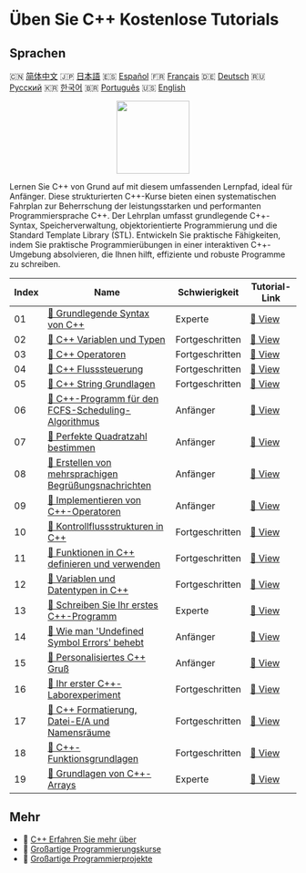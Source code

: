 # Üben Sie C++ Kostenlose Tutorials

## Sprachen

🇨🇳 [简体中文](README_zh.md) 🇯🇵 [日本語](README_ja.md) 🇪🇸 [Español](README_es.md) 🇫🇷 [Français](README_fr.md) 🇩🇪 [Deutsch](README_de.md) 🇷🇺 [Русский](README_ru.md) 🇰🇷 [한국어](README_ko.md) 🇧🇷 [Português](README_pt.md) 🇺🇸 [English](README.md) 

<div align="center">
<img width="128px" src="https://file.labex.io/path/kjx58efaCNu0.png">
</div>

Lernen Sie C++ von Grund auf mit diesem umfassenden Lernpfad, ideal für Anfänger. Diese strukturierten C++-Kurse bieten einen systematischen Fahrplan zur Beherrschung der leistungsstarken und performanten Programmiersprache C++. Der Lehrplan umfasst grundlegende C++-Syntax, Speicherverwaltung, objektorientierte Programmierung und die Standard Template Library (STL). Entwickeln Sie praktische Fähigkeiten, indem Sie praktische Programmierübungen in einer interaktiven C++-Umgebung absolvieren, die Ihnen hilft, effiziente und robuste Programme zu schreiben.

|   Index | Name                                                                                                                                   | Schwierigkeit   | Tutorial-Link                                                                              |
|---------|----------------------------------------------------------------------------------------------------------------------------------------|-----------------|--------------------------------------------------------------------------------------------|
|      01 | [📖 Grundlegende Syntax von C++](https://labex.io/de/tutorials/cpp-basic-syntax-of-c-178534)                                           | Experte         | [🔗 View](https://labex.io/de/tutorials/cpp-basic-syntax-of-c-178534)                      |
|      02 | [📖 C++ Variablen und Typen](https://labex.io/de/tutorials/cpp-c-variables-and-types-178540)                                           | Fortgeschritten | [🔗 View](https://labex.io/de/tutorials/cpp-c-variables-and-types-178540)                  |
|      03 | [📖 C++ Operatoren](https://labex.io/de/tutorials/cpp-c-operators-178538)                                                              | Fortgeschritten | [🔗 View](https://labex.io/de/tutorials/cpp-c-operators-178538)                            |
|      04 | [📖 C++ Flusssteuerung](https://labex.io/de/tutorials/cpp-c-flow-control-178536)                                                       | Fortgeschritten | [🔗 View](https://labex.io/de/tutorials/cpp-c-flow-control-178536)                         |
|      05 | [📖 C++ String Grundlagen](https://labex.io/de/tutorials/cpp-c-string-fundamentals-178539)                                             | Fortgeschritten | [🔗 View](https://labex.io/de/tutorials/cpp-c-string-fundamentals-178539)                  |
|      06 | [📖 C++-Programm für den FCFS-Scheduling-Algorithmus](https://labex.io/de/tutorials/cpp-c-program-for-fcfs-scheduling-algorithm-96161) | Anfänger        | [🔗 View](https://labex.io/de/tutorials/cpp-c-program-for-fcfs-scheduling-algorithm-96161) |
|      07 | [📖 Perfekte Quadratzahl bestimmen](https://labex.io/de/tutorials/cpp-determine-perfect-square-96130)                                  | Anfänger        | [🔗 View](https://labex.io/de/tutorials/cpp-determine-perfect-square-96130)                |
|      08 | [📖 Erstellen von mehrsprachigen Begrüßungsnachrichten](https://labex.io/de/tutorials/cpp-craft-multilingual-greeting-messages-446094) | Anfänger        | [🔗 View](https://labex.io/de/tutorials/cpp-craft-multilingual-greeting-messages-446094)   |
|      09 | [📖 Implementieren von C++-Operatoren](https://labex.io/de/tutorials/cpp-implement-c-operators-446084)                                 | Anfänger        | [🔗 View](https://labex.io/de/tutorials/cpp-implement-c-operators-446084)                  |
|      10 | [📖 Kontrollflussstrukturen in C++](https://labex.io/de/tutorials/cpp-control-flow-structures-in-c-446083)                             | Fortgeschritten | [🔗 View](https://labex.io/de/tutorials/cpp-control-flow-structures-in-c-446083)           |
|      11 | [📖 Funktionen in C++ definieren und verwenden](https://labex.io/de/tutorials/cpp-define-and-use-functions-in-c-446080)                | Fortgeschritten | [🔗 View](https://labex.io/de/tutorials/cpp-define-and-use-functions-in-c-446080)          |
|      12 | [📖 Variablen und Datentypen in C++](https://labex.io/de/tutorials/cpp-variables-and-data-types-in-c-446078)                           | Fortgeschritten | [🔗 View](https://labex.io/de/tutorials/cpp-variables-and-data-types-in-c-446078)          |
|      13 | [📖 Schreiben Sie Ihr erstes C++-Programm](https://labex.io/de/tutorials/cpp-write-your-first-c-program-446069)                        | Experte         | [🔗 View](https://labex.io/de/tutorials/cpp-write-your-first-c-program-446069)             |
|      14 | [📖 Wie man 'Undefined Symbol Errors' behebt](https://labex.io/de/tutorials/cpp-how-to-resolve-undefined-symbol-errors-419008)         | Anfänger        | [🔗 View](https://labex.io/de/tutorials/cpp-how-to-resolve-undefined-symbol-errors-419008) |
|      15 | [📖 Personalisiertes C++ Gruß](https://labex.io/de/tutorials/cpp-personalized-c-greeting-391809)                                       | Anfänger        | [🔗 View](https://labex.io/de/tutorials/cpp-personalized-c-greeting-391809)                |
|      16 | [📖 Ihr erster C++-Laborexperiment](https://labex.io/de/tutorials/cpp-your-first-c-lab-391803)                                         | Fortgeschritten | [🔗 View](https://labex.io/de/tutorials/cpp-your-first-c-lab-391803)                       |
|      17 | [📖 C++ Formatierung, Datei-E/A und Namensräume](https://labex.io/de/tutorials/cpp-c-formatting-file-io-and-namespace-178541)          | Fortgeschritten | [🔗 View](https://labex.io/de/tutorials/cpp-c-formatting-file-io-and-namespace-178541)     |
|      18 | [📖 C++-Funktionsgrundlagen](https://labex.io/de/tutorials/cpp-c-function-essentials-178537)                                           | Fortgeschritten | [🔗 View](https://labex.io/de/tutorials/cpp-c-function-essentials-178537)                  |
|      19 | [📖 Grundlagen von C++-Arrays](https://labex.io/de/tutorials/cpp-c-arrays-fundamentals-178535)                                         | Experte         | [🔗 View](https://labex.io/de/tutorials/cpp-c-arrays-fundamentals-178535)                  |

## Mehr

- 🔗 [C++ Erfahren Sie mehr über](https://labex.io/de/skilltrees/cpp)
- 🔗 [Großartige Programmierungskurse](https://github.com/labex-labs/awesome-programming-courses)
- 🔗 [Großartige Programmierprojekte](https://github.com/labex-labs/awesome-programming-projects)

